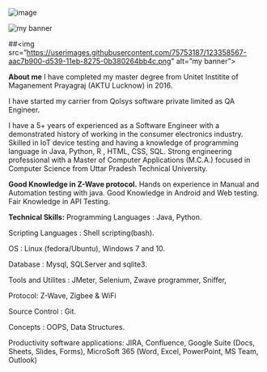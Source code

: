 ![image](https://github.com/GuptaMaheshQA/GuptaMaheshQA/assets/113816761/0c065130-8cbc-4d7e-86b5-d64de4f0893f)



<img src="https://github.com/GuptaMaheshQA/GuptaMaheshQA/assets/113816761/0c065130-8cbc-4d7e-86b5-d64de4f0893f" alt="my banner">


##<img src=”https://userimages.githubusercontent.com/75753187/123358567-aac7b900-d539-11eb-8275-0b380264bb4c.png" alt=”my banner”>


**About me**
I have completed my master degree from Unitet Institite of Maganement Prayagraj (AKTU Lucknow) in 2016.

I have started my carrier from Qolsys software private limited as QA Engineer.

I have a 5+ years of experienced as a Software Engineer with a demonstrated history of working in the consumer electronics industry. Skilled in IoT device testing and having a knowledge of programming language in Java, Python, R , HTML, CSS, SQL. Strong engineering professional with a Master of Computer Applications (M.C.A.) focused in Computer Science from Uttar Pradesh Technical University. 

**Good Knowledge in Z-Wave protocol.**
Hands on experience in Manual and Automation testing with java.
Good Knowledge in Android and Web testing.
Fair Knowledge in API Testing.

**Technical Skills:**
Programming Languages : Java, Python.

Scripting Languages : Shell scripting(bash).

OS : Linux (fedora/Ubuntu), Windows 7 and 10.

Database : Mysql, SQLServer and sqlite3.

Tools and Utilites : JMeter, Selenium, Zwave programmer, Sniffer, 

Protocol: Z-Wave, Zigbee & WiFi

Source Control : Git.

Concepts : OOPS, Data Structures.

Productivity software applications: JIRA, Confluence, Google Suite (Docs, Sheets, Slides, Forms), MicroSoft 365 (Word, Excel, PowerPoint, MS Team, Outlook)
